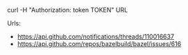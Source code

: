 curl -H "Authorization: token TOKEN" URL

Urls:

* https://api.github.com/notifications/threads/110016637
* https://api.github.com/repos/bazelbuild/bazel/issues/616
